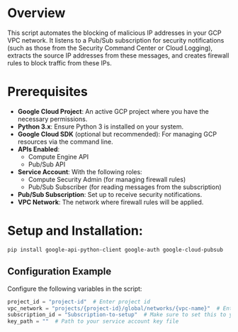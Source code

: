 # Overview

This script automates the blocking of malicious IP addresses in your GCP VPC network. It listens to a Pub/Sub subscription for security notifications (such as those from the Security Command Center or Cloud Logging), extracts the source IP addresses from these messages, and creates firewall rules to block traffic from these IPs.

# Prerequisites

* **Google Cloud Project**: An active GCP project where you have the necessary permissions.
* **Python 3.x**: Ensure Python 3 is installed on your system.
* **Google Cloud SDK** (optional but recommended): For managing GCP resources via the command line.
* **APIs Enabled**:
  - Compute Engine API
  - Pub/Sub API
* **Service Account**: With the following roles:
  - Compute Security Admin (for managing firewall rules)
  - Pub/Sub Subscriber (for reading messages from the subscription)
* **Pub/Sub Subscription**: Set up to receive security notifications.
* **VPC Network**: The network where firewall rules will be applied.

# Setup and Installation:

`pip install google-api-python-client google-auth google-cloud-pubsub`

## Configuration Example

Configure the following variables in the script:

```python
project_id = "project-id"  # Enter project id
vpc_network = "projects/{project-id}/global/networks/{vpc-name}"  # Enter the VPC
subscription_id = "Subscription-to-setup"  # Make sure to set this to your actual Pub/Sub subscription ID
key_path = ""  # Path to your service account key file
```
